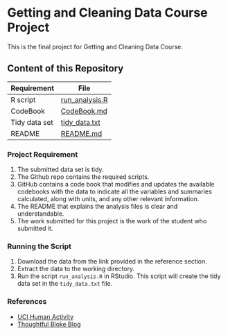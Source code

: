 # Getting and Cleaning Data Course Project

This is the final project for Getting and Cleaning Data Course.

## Content of this Repository
Requirement | File
------------|-----
R script | [run_analysis.R](run_analysis.R)
CodeBook | [CodeBook.md](CodeBook.md)
Tidy data set | [tidy_data.txt](tidy_data.txt)
README | [README.md](README.md)

### Project Requirement
1. The submitted data set is tidy. 
2. The Github repo contains the required scripts.
3. GitHub contains a code book that modifies and updates the available codebooks with the data to indicate all the variables and summaries calculated, along with units, and any other relevant information.
4. The README that explains the analysis files is clear and understandable.
5. The work submitted for this project is the work of the student who submitted it.

### Running the Script
1. Download the data from the link provided in the reference section.
2. Extract the data to the working directory.
3. Run the script `run_analysis.R` in RStudio. This script will create the tidy data set in the `tidy_data.txt` file.

### References
- [UCI Human Activity](https://d396qusza40orc.cloudfront.net/getdata%2Fprojectfiles%2FUCI%20HAR%20Dataset.zip)
- [Thoughtful Bloke Blog](https://thoughtfulbloke.wordpress.com/2015/09/09/getting-and-cleaning-the-assignment/)